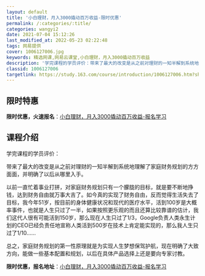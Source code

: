 ```yaml
---
layout: default
title: '小白理财，月入3000撬动百万收益-限时优惠'
permalink: /:categories/:title/
categories: wangyi2
date: 2021-07-04 15:12:26
last_modified_at: 2022-05-23 02:22:48
tags: 网易提供
cover: 1006127006.jpg
keywords: 精选网课,网易云课堂,小白理财，月入3000撬动百万收益
description: '学完课程的学员评价：带来了最大的改变是从之前对理财的一知半解到系统地理解了家庭财务规划的方方面面，并明确了以后从哪里入手'
classid: 1006127006
targetlink: https://study.163.com/course/introduction/1006127006.htm?share=1&shareId=1025206652&utm_campaign=share&utm_medium=iphoneShare&utm_source=&utm_u=1025206652
---
```


## 限时特惠

**限时优惠，火速报名**：[小白理财，月入3000撬动百万收益-报名学习](https://study.163.com/course/introduction/1006127006.htm?share=1&shareId=1025206652&utm_campaign=share&utm_medium=iphoneShare&utm_source=&utm_u=1025206652)

## 课程介绍

学完课程的学员评价：



带来了最大的改变是从之前对理财的一知半解到系统地理解了家庭财务规划的方方面面，并明确了以后从哪里入手。



以前一直忙着事业打拼，对家庭财务规划只有一个朦胧的目标，就是要不断地挣钱，达到财务自由就万事大吉了。如今真的实现了财务自由，反而觉得生活失去了目标，我今年51岁，按目前的身体健康状况和现代的医疗水平，活到100岁是大概率事件，也就是人生只过了一半，如果按照更乐观的而且还算比较靠谱的估计，我们这代人很有可能活到150岁，那么现在人生只过了1/3，Google负责人类永生计划的CEO已经负责任地宣称人类活到500岁在技术上肯定能实现的，那么我人生只过了1/10……



总之，家庭财务规划的第一性原理就是为实现人生梦想保驾护航，现在明确了大致方向，能做一些基本配置和规划，以后在具体产品选择上还是要向专家讨教。

**限时优惠，报名地址**：[小白理财，月入3000撬动百万收益-报名学习](https://study.163.com/course/introduction/1006127006.htm?share=1&shareId=1025206652&utm_campaign=share&utm_medium=iphoneShare&utm_source=&utm_u=1025206652)

